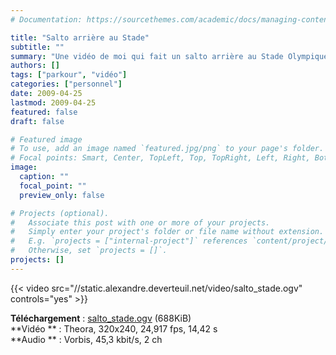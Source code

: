 ```yaml
---
# Documentation: https://sourcethemes.com/academic/docs/managing-content/

title: "Salto arrière au Stade"
subtitle: ""
summary: "Une vidéo de moi qui fait un salto arrière au Stade Olympique de Montréal."
authors: []
tags: ["parkour", "vidéo"]
categories: ["personnel"]
date: 2009-04-25
lastmod: 2009-04-25
featured: false
draft: false

# Featured image
# To use, add an image named `featured.jpg/png` to your page's folder.
# Focal points: Smart, Center, TopLeft, Top, TopRight, Left, Right, BottomLeft, Bottom, BottomRight.
image:
  caption: ""
  focal_point: ""
  preview_only: false

# Projects (optional).
#   Associate this post with one or more of your projects.
#   Simply enter your project's folder or file name without extension.
#   E.g. `projects = ["internal-project"]` references `content/project/deep-learning/index.md`.
#   Otherwise, set `projects = []`.
projects: []
---
```


{{< video src="//static.alexandre.deverteuil.net/video/salto_stade.ogv" controls="yes" >}}

**Téléchargement**&nbsp;: [salto_stade.ogv](//static.alexandre.deverteuil.net/video/salto_stade.ogv) (688KiB)  
**Vidéo **&nbsp;: Theora, 320x240, 24,917&nbsp;fps, 14,42&nbsp;s  
**Audio **&nbsp;: Vorbis, 45,3&nbsp;kbit/s, 2&nbsp;ch
